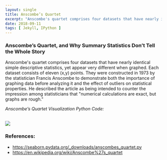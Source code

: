 ```yaml
---
layout: single
title: Anscombe’s Quartet
excerpt: "Anscombe's quartet comprises four datasets that have nearly identical simple descriptive statistics, yet appear very different when graphed. Each dataset consists of eleven (x,y) points."
date: 2018-09-11
tags: [ Jekyll, IPython ]
---
```

<h3>Anscombe’s Quartet, and Why Summary Statistics Don’t Tell the Whole Story</h3>
Anscombe's quartet comprises four datasets that have nearly identical simple descriptive statistics, yet appear very different when graphed. Each dataset consists of eleven (x,y) points. They were constructed in 1973 by the statistician Francis Anscombe to demonstrate both the importance of graphing data before analyzing it and the effect of outliers on statistical properties. He described the article as being intended to counter the impression among statisticians that "numerical calculations are exact, but graphs are rough."


_Anscombe’s Quartet Visualization Python Code:_
<script src="https://gist.github.com/loganblackstad/16ad035daf360cdeb8e092951a7ed97f.js"></script>

<br>
<img src="https://loganblackstad.github.io/assets/images/anscombes_quartet.png">

### References:
* https://seaborn.pydata.org/_downloads/anscombes_quartet.py
* https://en.wikipedia.org/wiki/Anscombe%27s_quartet

